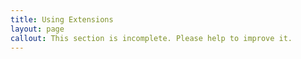 ```yaml
---
title: Using Extensions
layout: page
callout: This section is incomplete. Please help to improve it.
---
```


